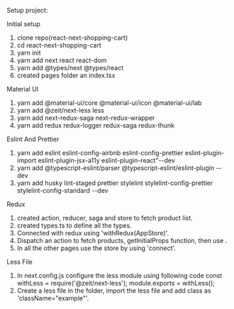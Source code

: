 Setup project:

Initial setup

1. clone repo(react-next-shopping-cart)
2. cd react-next-shopping-cart
3. yarn init
4. yarn add next react react-dom
5. yarn add @types/next @types/react
6. created pages folder an index.tsx

Material UI

1. yarn add @material-ui/core @material-ui/icon @material-ui/lab
2. yarn add @zeit/next-less less
3. yarn add next-redux-saga next-redux-wrapper
4. yarn add redux redux-logger redux-saga redux-thunk

Eslint And Prettier

1. yarn add eslint eslint-config-airbnb eslint-config-prettier eslint-plugin-import eslint-plugin-jsx-a11y eslint-plugin-react"--dev
2. yarn add @typescript-eslint/parser @typescript-eslint/eslint-plugin --dev
3. yarn add husky lint-staged prettier stylelint stylelint-config-prettier stylelint-config-standard --dev

Redux

1. created action, reducer, saga and store to fetch product list.
2. created types.ts to define all the types.
3. Connected with redux using 'withRedux(AppStore)'.
4. Dispatch an action to fetch products, getInitialProps function, then use <Provider store={store}>.
5. In all the other pages use the store by using 'connect'.

Less File

1. In next.config.js configure the less module using following code
   const withLess = require('@zeit/next-less');
   module.exports = withLess();
2. Create a less file in the folder, import the less file and add class as 'className="example"'.
